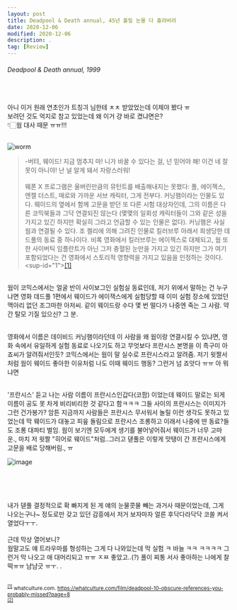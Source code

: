 ```yaml
---
layout: post
title: Deadpool & Death annual, 45년 흘릴 눈물 다 흘려버려
date: 2020-12-06
modified: 2020-12-06
description: .
tag: [Review]
---
```


###### Deadpool & Death annual, 1999

<br/><br/>
아니 이거 원래 연초인가 트칭긔 님한테 ㅊㅊ 받았었는데 이제야 봤다 ㅠ<br/>
보려던 것도 억지로 참고 있었는데 왜 이거 걍 바로 켰냐면은? <br/>
👇🏻웜 대사 때문 ㅠㅠ!!!
<br/><br/>


![worm](https://cdn3.whatculture.com/images/2016/02/Deadpool-Worm.jpg)
> <left> -버텨, 웨이드! 지금 멈추지 마! 니가 바꿀 수 있다는 걸, 넌 믿어야 해! 이건 네 잘못이 아니야! 난 널 알게 돼서 자랑스러워!<br/><br/>
> 웨폰 X 프로그램은 울버린만큼의 뮤턴트를 배출해내지는 못했다: 풀, 에이젝스, 엔젤 더스트, 매로와 가까운 서브 캐릭터, 그게 전부다. 커닝햄이라는 인물도 있다. 웨이드의 옆에서 함께 고문을 받던 또 다른 시험 대상자인데, 그의 이름은 다른 코믹북들과 그닥 연결되진 않는다 (몇몇의 일회성 캐릭터들이 그와 같은 성을 가지고 있긴 하지만 확실히 그라고 언급할 수 있는 인물은 없다). 커닝햄은 사실 웜과 연결될 수 있다. 조 켈리에 의해 그려진 인물로 킬러브루 아래서 희생당한 데드풀의 동료 중 하나이다. 비록 영화에서 킬러브루는 에이젝스로 대체되고, 웜 또한 사이버틱 임플란트가 아닌 그저 충혈된 눈만을 가지고 있긴 하지만 그가 여기 포함되었다는 건 영화에서 스토리적 영향력을 가지고 있음을 인정하는 것이다. <sup-id="1">[[1]](#1-ref)</sup> </left>

<br/>
웜이 코믹스에서는 얼굴 반이 사이보그인 실험실 동료인데, 
저기 위에서 말하는 건 누구냐면 영화 데드풀 1편에서 웨이드가 에이잭스에게 실험당할 때 이미 실험 장소에 있었던 맥아리 없던 조그마한 아저씨. 같이 웨이드랑 수다 몇 번 떨다가 나중엔 죽는 그 사람. 약간 탈모 기질 있으신? 그 분. 

<br/>영화에서 이름은 데이비드 커닝햄이라던데 이 사람을 왜 웜이랑 연결시킬 수 있냐면, 영화 속에서 유일하게 실험 동료로 나오기도 하고 무엇보다 프란시스 본명을 이 죡구미 아죠씨가 알려줘서인듯? 코믹스에서는 웜이 말 실수로 프란시스라고 알려줌. 저기 윗짤서처럼 웜이 웨이드 좋아한 이유처럼 나도 이때 웨이드 행동? 그런거 넘 죠앗다 ㅠㅠ 아 뭐냐면

<br/>'프란시스' 듣고 나는 사람 이름이 프란시스인갑다(코팜) 이었는데 웨이드 말로는 되게 이름이 공도 못 차게 비리비리한 것 같다고 함ㅋㅋㅋ 그들 사이의 프란시스는 이미지가 그런 건가봉가? 암튼 지금까지 사람들은 프란시스 무서워서 놀릴 이런 생각도 못하고 있었는데 막 웨이드가 대놓고 피읖 돌림으로 프란시스 조롱하고 이래서 나중에 딴 동료?들도 조롱 대파티 벌임. 웜이 보기엔 모두에게 생기를 불어넣어줘서 웨이드가 너무 고마운., 마치 저 윗짤 "히어로 웨이드"처럼..그러고 덷풀은 이렇게 맛탱이 간 프란시스에게 고문을 배로 당해버림., ㅠ
<br/>

![image](https://uncannyxmen.net/sites/default/files/images/characters/deadpool/deadpool011.jpg)

<br/>


<br/><br/>
내가 덷풀 결정적으로 확 빠지게 된 게 얘의 눈물콧물 빼는 과거사 때문이었는데, 그게 나오는구나~ 정도로만 갖고 있던 감흥에서 저거 보자마자 얼른 후닥다라닥닥 코쏠 켜서 열었다ㅜㅜ. <br/>
<br/> 근데 막상 열어보니?
<br/> 웜말고도 얘 트라우마를 형성하는 그게 다 나와있는데 막 실험 ㅋ  바늘 ㅋㅋ   ㅋㅋㅋㅋ 그런거 막 나오고 애 대머리되고 ㅠㅠ ㅈㅉ 좋았고..(?) 풀이 찌통 서사 좋아하는 나에게 찰떡ㅠㅠ 냠냠긋 ㅠㅜ. .
<br/>
<br/>




<small id="1-ref"><sup>[[1]](#1)</sup> whatculture.com. https://whatculture.com/film/deadpool-10-obscure-references-you-probably-missed?page=8 </small> <br/>
<small id="1-ref"><sup>[[2]](#1)</sup>
